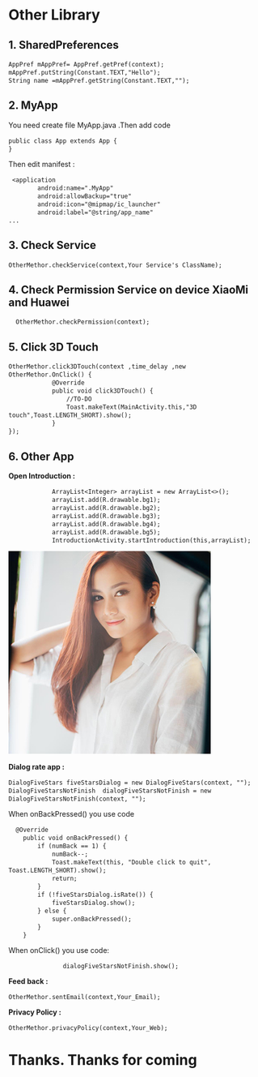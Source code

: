 # Other Library

## 1. SharedPreferences
```  
AppPref mAppPref= AppPref.getPref(context); 
mAppPref.putString(Constant.TEXT,"Hello");
String name =mAppPref.getString(Constant.TEXT,"");
``` 

## 2. MyApp

You need create file MyApp.java .Then add code 
```  
public class App extends App {
}
``` 
Then edit manifest :
```  
 <application
        android:name=".MyApp"
        android:allowBackup="true"
        android:icon="@mipmap/ic_launcher"
        android:label="@string/app_name"
...
``` 

## 3. Check Service
```  
OtherMethor.checkService(context,Your Service's ClassName);
```
 
## 4. Check Permission Service on device XiaoMi and Huawei
```  
  OtherMethor.checkPermission(context);
``` 

## 5. Click 3D Touch
```  
OtherMethor.click3DTouch(context ,time_delay ,new OtherMethor.OnClick() {
            @Override
            public void click3DTouch() {
                //TO-DO
                Toast.makeText(MainActivity.this,"3D touch",Toast.LENGTH_SHORT).show();
            }
});
``` 

## 6. Other App

**Open Introduction :**

                ArrayList<Integer> arrayList = new ArrayList<>();
                arrayList.add(R.drawable.bg1);
                arrayList.add(R.drawable.bg2);
                arrayList.add(R.drawable.bg3);
                arrayList.add(R.drawable.bg4);
                arrayList.add(R.drawable.bg5);
                IntroductionActivity.startIntroduction(this,arrayList);

![Alt Text](./screenshots/bg1.jpg)

**Dialog rate app :**
```  
DialogFiveStars fiveStarsDialog = new DialogFiveStars(context, "");
DialogFiveStarsNotFinish  dialogFiveStarsNotFinish = new DialogFiveStarsNotFinish(context, "");
``` 
When onBackPressed() you use code 
```  
  @Override
    public void onBackPressed() {
        if (numBack == 1) {
            numBack--;
            Toast.makeText(this, "Double click to quit", Toast.LENGTH_SHORT).show();
            return;
        }
        if (!fiveStarsDialog.isRate()) {
            fiveStarsDialog.show();
        } else {
            super.onBackPressed();
        }
    }
``` 
When onClick() you use code:
 ```  
                dialogFiveStarsNotFinish.show();
``` 

**Feed back  :**
```  
OtherMethor.sentEmail(context,Your_Email);
``` 

**Privacy Policy  :**
```  
OtherMethor.privacyPolicy(context,Your_Web);
``` 
# Thanks. Thanks for coming
